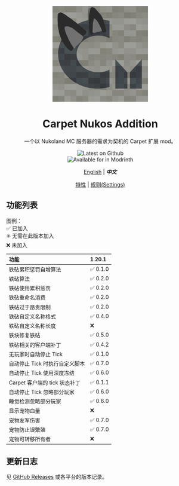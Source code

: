 <div align="center">

<img width="256" alt="Carpet Nukos Logo" src="../src/main/resources/assets/carpet_nukos_addition/icon.png" />

# Carpet Nukos Addition

一个以 Nukoland MC 服务器的需求为契机的 Carpet 扩展 mod。

![Latest on Github](https://img.shields.io/github/v/release/suk-ws/carpet-nukos-addition?display_name=release&label=latest&color=#00fa9a) \
![Available for in Modrinth](https://img.shields.io/badge/dynamic/json?label=Available%20for&color=4bab62&query=version&url=https://api.blueish.dev/api/minecraft/version?id=carpet-nukos-addition)

[English](./index.md) | ***中文***

[特性](./features.zh.md) | [规则(Settings)](./rules.zh.md)

</div>

## 功能列表

图例： \
✅ 已加入 \
✳️ 无需在此版本加入 \
❌ 未加入

| 功能                    | 1.20.1  |
|:----------------------|:--------|
| 铁砧累积惩罚自增算法            | ✅ 0.1.0 |
| 铁砧算法                  | ✅ 0.2.0 |
| 铁砧使用累积惩罚              | ✅ 0.2.0 |
| 铁砧重命名消费               | ✅ 0.2.0 |
| 铁砧过于昂贵限制              | ✅ 0.2.0 |
| 铁砧自定义名称格式             | ✅ 0.4.0 |
| 铁砧自定义名称长度             | ❌       |
| 铁块修复铁砧                | ✅ 0.5.0 |
| 铁砧相关的客户端补丁            | ✅ 0.4.2 |
| 无玩家时自动停止 Tick         | ✅ 0.1.0 |
| 自动停止 Tick 时执行自定义脚本    | ✅ 0.7.0 |
| 自动停止 Tick 使用深度冻结      | ✅ 0.6.0 |
| Carpet 客户端的 tick 状态补丁 | ✅ 0.1.1 |
| 自动停止 Tick 忽略部分玩家      | ✅ 0.6.0 |
| 睡觉检测忽略部分玩家            | ✅ 0.6.0 |
| 显示宠物血量                | ❌       |
| 宠物友军伤害                | ✅ 0.7.0 |
| 宠物防止误繁殖               | ✅ 0.7.0 |
| 宠物可转移所有者              | ❌       |

## 更新日志

见 [GitHub Releases](https://github.com/suk-ws/carpet-nukos-addition/releases) 或各平台的版本记录。
